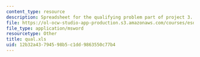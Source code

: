 ```yaml
---
content_type: resource
description: Spreadsheet for the qualifying problem part of project 3.
file: https://ol-ocw-studio-app-production.s3.amazonaws.com/courses/esd-04j-frameworks-and-models-in-engineering-systems-engineering-system-design-spring-2007/12b32a43794598b5c1dd9863550c77b4_qual.xls
file_type: application/msword
resourcetype: Other
title: qual.xls
uid: 12b32a43-7945-98b5-c1dd-9863550c77b4
---
```

